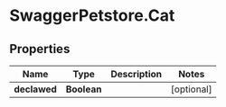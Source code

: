 # SwaggerPetstore.Cat

## Properties
Name | Type | Description | Notes
------------ | ------------- | ------------- | -------------
**declawed** | **Boolean** |  | [optional] 
